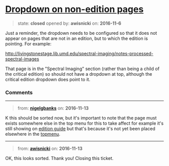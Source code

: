 # [Dropdown on non-edition pages](https://github.com/livingstoneonline/livingstoneonline/issues/97)

> state: **closed** opened by: **awisnicki** on: **2016-11-6**

Just a reminder, the dropdown needs to be configured so that it does not appear on pages that are not in an edition, but to which the edition is pointing. For example:

http://livingstonestage.lib.umd.edu/spectral-imaging/notes-processed-spectral-images

That page is in the &quot;Spectral Imaging&quot; section (rather than being a child of the critical edition) so should not have a dropdown at top, although the critical edition dropdown does point to it.

### Comments

---
> from: [**nigelgbanks**](https://github.com/livingstoneonline/livingstoneonline/issues/97#issuecomment-260188857) on: **2016-11-13**

K this should be sorted now, but it&#x27;s important to note that the page must exists somewhere else in the top menu for this to take affect for  example it&#x27;s still showing on [edition guide](http://livingstonestage.lib.umd.edu/edition-guide) but that&#x27;s because it&#x27;s not yet been placed elsewhere in the [topmenu](http://livingstonestage.lib.umd.edu/admin/structure/menu/manage/menu-topmenu).

---
> from: [**awisnicki**](https://github.com/livingstoneonline/livingstoneonline/issues/97#issuecomment-260209414) on: **2016-11-13**

OK, this looks sorted. Thank you! Closing this ticket.

